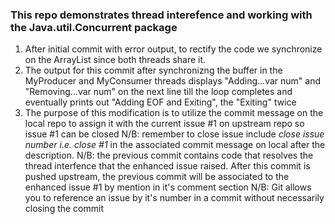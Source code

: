### This repo demonstrates thread interefence and working with the Java.util.Concurrent package

1. After initial commit with error output, to rectify the code we synchronize on the ArrayList
since both threads share it.
2. The output for this commit after synchronizng the buffer in the MyProducer and MyConsumer threads
displays "Adding...var num" and "Removing...var num" on the next line till the loop completes and 
eventually prints out "Adding EOF and Exiting", the "Exiting" twice
3. The purpose of this modification is to utilize the commit message on the local repo to assign it 
with the current issue #1 on upstream repo so issue #1 can be closed N/B: remember to close issue include
*close issue number i.e. close #1* in the associated commit message on local after the description. N/B: the previous
commit contains code that resolves the thread interfence that the enhanced issue raised. After this commit is pushed
upstream, the previous commit will be associated to the enhanced issue #1 by mention in it's comment section 
N/B: Git allows you to reference an issue by it's number in a commit without necessarily closing the commit 